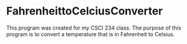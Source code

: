 # FahrenheittoCelciusConverter
This program was created for my CSCI 234 class. The purpose of this program is to convert a temperature that is in Fahrenheit to Celsius. 

